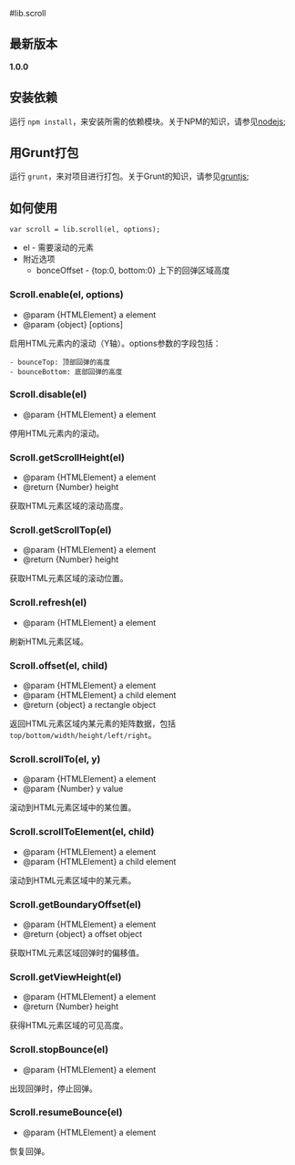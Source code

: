 #lib.scroll

## 最新版本

**1.0.0**

## 安装依赖

运行 `npm install`，来安装所需的依赖模块。关于NPM的知识，请参见[nodejs](http://nodejs.org/);

## 用Grunt打包

运行 `grunt`，来对项目进行打包。关于Grunt的知识，请参见[gruntjs](http://gruntjs.com/);

## 如何使用

	var scroll = lib.scroll(el, options);

- el - 需要滚动的元素
- 附近选项
	- bonceOffset - {top:0, bottom:0} 上下的回弹区域高度


### Scroll.enable(el, options)

* @param {HTMLElement} a element
* @param {object} [options]

启用HTML元素内的滚动（Y轴）。options参数的字段包括：

	- bounceTop: 顶部回弹的高度
	- bounceBottom: 底部回弹的高度

### Scroll.disable(el)

* @param {HTMLElement} a element

停用HTML元素内的滚动。

### Scroll.getScrollHeight(el)

* @param {HTMLElement} a element
* @return {Number} height

获取HTML元素区域的滚动高度。

### Scroll.getScrollTop(el)

* @param {HTMLElement} a element
* @return {Number} height

获取HTML元素区域的滚动位置。

### Scroll.refresh(el)

* @param {HTMLElement} a element

刷新HTML元素区域。

### Scroll.offset(el, child)

* @param {HTMLElement} a element
* @param {HTMLElement} a child element
* @return {object} a rectangle object

返回HTML元素区域内某元素的矩阵数据，包括`top/bottom/width/height/left/right`。

### Scroll.scrollTo(el, y)

* @param {HTMLElement} a element
* @param {Number} y value

滚动到HTML元素区域中的某位置。

### Scroll.scrollToElement(el, child)

* @param {HTMLElement} a element
* @param {HTMLElement} a child element

滚动到HTML元素区域中的某元素。

### Scroll.getBoundaryOffset(el)

* @param {HTMLElement} a element
* @return {object} a offset object

获取HTML元素区域回弹时的偏移值。

### Scroll.getViewHeight(el)

* @param {HTMLElement} a element
* @return {Number} height

获得HTML元素区域的可见高度。

### Scroll.stopBounce(el)

* @param {HTMLElement} a element

出现回弹时，停止回弹。

### Scroll.resumeBounce(el)

* @param {HTMLElement} a element

恢复回弹。
